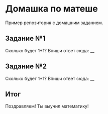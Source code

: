 # Домашка по матеше
Пример репозитория с домашним заданием.

## Задание №1
Сколько будет 1+1?
Впиши ответ сюда: __

## Задание №2
Сколько будет 1\*1?
Впиши ответ сюда: __

## Итог
Поздравляем! Ты выучил математику!
